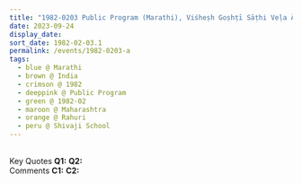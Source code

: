 ```yaml
---
title: "1982-0203 Public Program (Marathi), Viśheṣh Goṣhṭī Sāṭhi Veḷa Ālī Āhe (The Time Has Come for Special Things), Śhivajī School, Rāhurī, Maharashtra, India"
date: 2023-09-24
display_date: 
sort_date: 1982-02-03.1
permalink: /events/1982-0203-a
tags:
  - blue @ Marathi
  - brown @ India
  - crimson @ 1982
  - deeppink @ Public Program
  - green @ 1982-02
  - maroon @ Maharashtra
  - orange @ Rahuri
  - peru @ Shivaji School
---
```


<br>

<wave-list>
  <list-title color="DarkSeaGreen" width="55">Key Quotes</list-title>
  <list-item color="BlanchedAlmond" width="280"><b>Q1:</b> <i></i></list-item>
  <list-item color="Lavender" width="280"><b>Q2:</b> <i></i></list-item>
</wave-list>

<br>

<wave-list>
  <list-title color="DarkSeaGreen" width="55">Comments</list-title>
  <list-item color="BlanchedAlmond" width="280"><b>C1:</b> <i></i></list-item>
  <list-item color="Lavender" width="280"><b>C2:</b> <i></i></list-item>
</wave-list>